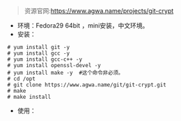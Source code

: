 >资源官网:https://www.agwa.name/projects/git-crypt


- 环境：Fedora29 64bit ，mini安装，中文环境。
- 安装：
```
# yum install git -y
# yum install gcc -y
# yum install gcc-c++ -y
# yum install openssl-devel -y
# yum install make -y  #这个命令非必须。
# cd /opt
# git clone https://www.agwa.name/git/git-crypt.git
# make
# make install

```
- 使用：